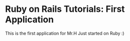 # Ruby on Rails Tutorials: First Application

This is the first application for Mr.H Just started on Ruby :)